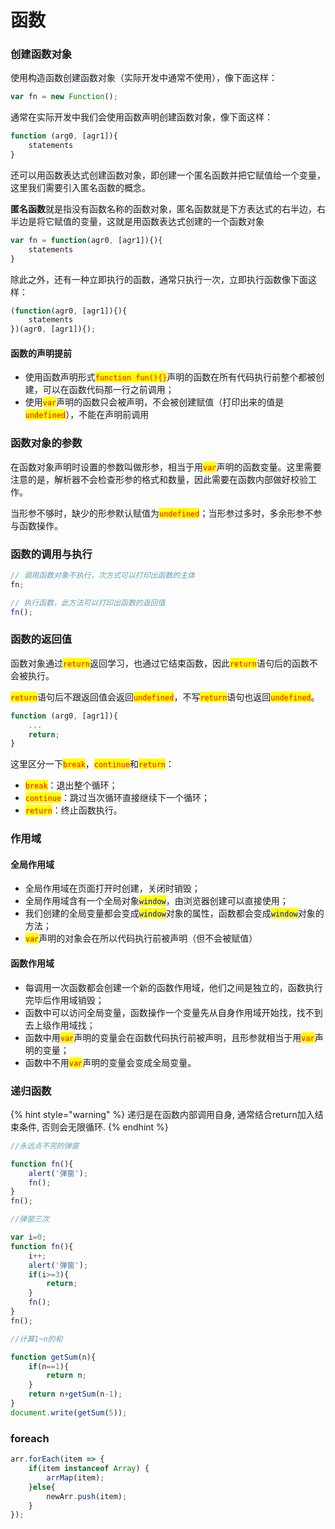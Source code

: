# 函数

### 创建函数对象

使用构造函数创建函数对象（实际开发中通常不使用），像下面这样：

```javascript
var fn = new Function();
```

通常在实际开发中我们会使用函数声明创建函数对象，像下面这样：

```javascript
function (arg0, [agr1]){
    statements
}
```

还可以用函数表达式创建函数对象，即创建一个匿名函数并把它赋值给一个变量，这里我们需要引入匿名函数的概念。

**匿名函数**就是指没有函数名称的函数对象，匿名函数就是下方表达式的右半边，右半边是将它赋值的变量，这就是用函数表达式创建的一个函数对象

```javascript
var fn = function(agr0, [agr1]){){
    statements
}
```

除此之外，还有一种立即执行的函数，通常只执行一次，立即执行函数像下面这样：

```javascript
(function(agr0, [agr1]){){
    statements
})(agr0, [agr1]){);
```

#### 函数的声明提前

* 使用函数声明形式<mark style="color:red;">`function fun(){}`</mark>声明的函数在所有代码执行前整个都被创建，可以在函数代码那一行之前调用；
* 使用<mark style="color:red;">`var`</mark>声明的函数只会被声明，不会被创建赋值（打印出来的值是<mark style="color:red;">`undefined`</mark>），不能在声明前调用

### 函数对象的参数

在函数对象声明时设置的参数叫做形参，相当于用<mark style="color:red;">`var`</mark>声明的函数变量。这里需要注意的是，解析器不会检查形参的格式和数量，因此需要在函数内部做好校验工作。

当形参不够时，缺少的形参默认赋值为<mark style="color:red;">`undefined`</mark>；当形参过多时，多余形参不参与函数操作。

### 函数的调用与执行

```javascript
// 调用函数对象不执行，次方式可以打印出函数的主体
fn;

// 执行函数，此方法可以打印出函数的返回值
fn();
```

### 函数的返回值

函数对象通过<mark style="color:red;">`return`</mark>返回学习，也通过它结束函数，因此<mark style="color:red;">`return`</mark>语句后的函数不会被执行。

<mark style="color:red;">`return`</mark>语句后不跟返回值会返回<mark style="color:red;">`undefined`</mark>，不写<mark style="color:red;">`return`</mark>语句也返回<mark style="color:red;">`undefined`</mark>。

```javascript
function (arg0, [agr1]){
    ...
    return;
}
```

这里区分一下<mark style="color:red;">`break`</mark>，<mark style="color:red;">`continue`</mark>和<mark style="color:red;">`return`</mark>：

* <mark style="color:red;">`break`</mark>：退出整个循环；
* <mark style="color:red;">`continue`</mark>：跳过当次循环直接继续下一个循环；
* <mark style="color:red;">`return`</mark>：终止函数执行。

### 作用域

#### 全局作用域

* 全局作用域在页面打开时创建，关闭时销毁；
* 全局作用域含有一个全局对象<mark style="color:blue;">`window`</mark>，由浏览器创建可以直接使用；
* 我们创建的全局变量都会变成<mark style="color:blue;">`window`</mark>对象的属性，函数都会变成<mark style="color:blue;">`window`</mark>对象的方法；
* <mark style="color:red;">`var`</mark>声明的对象会在所以代码执行前被声明（但不会被赋值）

#### 函数作用域

* 每调用一次函数都会创建一个新的函数作用域，他们之间是独立的，函数执行完毕后作用域销毁；
* 函数中可以访问全局变量，函数操作一个变量先从自身作用域开始找，找不到去上级作用域找；
* 函数中用<mark style="color:red;">`var`</mark>声明的变量会在函数代码执行前被声明，且形参就相当于用<mark style="color:red;">`var`</mark>声明的变量；&#x20;
* 函数中不用<mark style="color:red;">`var`</mark>声明的变量会变成全局变量。

### 递归函数

{% hint style="warning" %}
递归是在函数内部调用自身, 通常结合return加入结束条件, 否则会无限循环.
{% endhint %}

```javascript
//永远点不完的弹窗

function fn(){
    alert('弹窗');
    fn();
}
fn();
```

```javascript
//弹窗三次

var i=0;
function fn(){
    i++;
    alert('弹窗');
    if(i>=3){
        return;
    }
    fn();
}
fn();
```

```javascript
//计算1~n的和

function getSum(n){
    if(n==1){
        return n;
    }
    return n+getSum(n-1);
}
document.write(getSum(5));
```

### foreach

```javascript
arr.forEach(item => {
    if(item instanceof Array) {
        arrMap(item);
    }else{
        newArr.push(item);
    }
});
```

